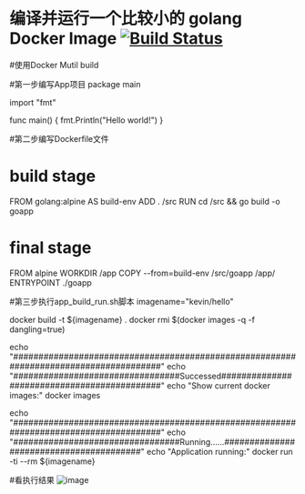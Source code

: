 # 编译并运行一个比较小的 golang Docker Image [![Build Status](https://travis-ci.org/kevingo/Go-Small-Docker-Image.svg?branch=master)](https://travis-ci.org/kevingo/Go-Small-Docker-Image)

#使用Docker Mutil build

#第一步编写App项目
package main

import "fmt"

func main() {
	fmt.Println("Hello world!")
}


#第二步编写Dockerfile文件
# build stage
FROM golang:alpine AS build-env
ADD . /src
RUN cd /src && go build -o goapp

# final stage
FROM alpine
WORKDIR /app
COPY --from=build-env /src/goapp /app/
ENTRYPOINT ./goapp

#第三步执行app_build_run.sh脚本
imagename="kevin/hello"

docker build -t ${imagename} .
docker rmi $(docker images -q -f dangling=true)

echo "######################################################################################"
echo "#################################Successed############################################"
echo "Show current docker images:"
docker images

echo "######################################################################################"
echo "#################################Running......########################################"
echo "Application running:"
docker run -ti --rm ${imagename}

#看执行结果
![image](https://github.com/koalacxr/buildrundocker_example/demo.jpg)
